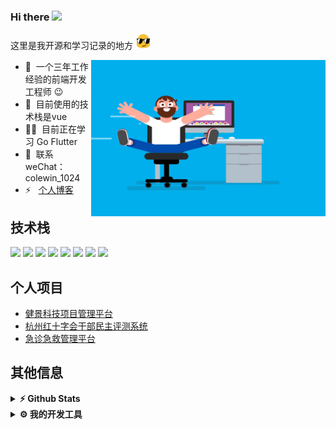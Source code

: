 ### Hi there <img src="https://media.giphy.com/media/hvRJCLFzcasrR4ia7z/giphy.gif" width="5%">
这里是我开源和学习记录的地方 <img src="./gifs/emoji.gif" height="25" width="25" alt="GIF"/>
<br/>

<img src="./gifs/coder.gif" align="right" height="250" width="375" alt="GIF"/>

- 🔭 &nbsp;一个三年工作经验的前端开发工程师 :wink:
- 🌱 &nbsp;目前使用的技术栈是vue
- 👨‍💻 &nbsp;目前正在学习 Go Flutter
- 💬 &nbsp;联系weChat：colewin_1024
- ⚡ &nbsp; [个人博客](https://jeckwell.info)


## 技术栈

![](https://img.shields.io/badge/vue-v2.6.2/3.2.0-informational?style=flat&logo=vue.js&logoColor=green&color=2bbc8a)
![](https://img.shields.io/badge/JS-JavaScript-informational?style=flat&logo=javascript&logoColor=yellow&color=2bbc8a)
![](https://img.shields.io/badge/Axios-v0.19.0-informational?style=flat&logo=Axios&logoColor=skyblue&color=2bbc8a)
![](https://img.shields.io/badge/npm-v10.2.0-informational?style=flat&logo=npm&logoColor=red&color=2bbc8a)
![](https://img.shields.io/badge/mysql-v8.0-informational?style=flat&logo=Mysql&logoColor=yellow&color=2bbc8a)
![](https://img.shields.io/badge/golang-v1.19.0-informational?style=flat&logo=Go&logoColor=blue&color=2bbc8a)
![](https://img.shields.io/badge/gitlab-informational?style=flat&logo=gitlab&color=2bbc8a)
![](https://img.shields.io/badge/uni_app-informational?style=flat&logo=PowerBI&logoColor=blue&color=2bbc8a)



## 个人项目

-  <a target="_blank" href="http://111.0.98.212:8090">健景科技项目管理平台</a>
-  <a target="_blank" href="http://115.238.103.228:9090">杭州红十字会干部民主评测系统</a>
-  <a target="_blank" href="http://111.0.98.212:8081">急诊急救管理平台</a>


## 其他信息
<details>
  <summary><b>⚡ Github Stats</b></summary>
  <br />
  <img height="180em" src="https://github-readme-stats.vercel.app/api?username=Kevin-Jii&show_icons=true&hide_border=true&&count_private=true&include_all_commits=true" />
  <img height="180em" src="https://github-readme-stats.vercel.app/api/top-langs/?username=Kevin-Jii&exclude_repo=KNN-Image-Classification&show_icons=true&hide_border=true&layout=compact&langs_count=8"/>
</details>

<details>
  <br />
  <summary><b>⚙️ 我的开发工具</b></summary>
  	<ul>
  	    <li><b>系统:</b> MacOS 13 Ventura</li>
	    <li><b>笔记本: </b> Macbook Pro M3</li>
  	    <li><b>浏览器: </b> Chrome & Safari & Firefox</li>
	    <li><b>终端: </b> ZSH: Oh My Zsh </li>
	    <li><b>编辑器:</b> webStorm & vsCode & Hbuider</li>
 	    <li><b>其他工具:</b> Postman, Notion, Xshell, FinalShell</li>
	</ul>
</details>
